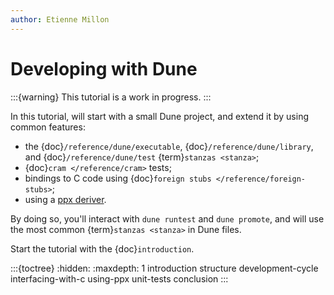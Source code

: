 ```yaml
---
author: Etienne Millon
---
```


Developing with Dune
====================

:::{warning}
This tutorial is a work in progress.
:::

In this tutorial, will start with a small Dune project, and extend it by using
common features:

- the {doc}`/reference/dune/executable`, {doc}`/reference/dune/library`, and
  {doc}`/reference/dune/test` {term}`stanzas <stanza>`;
- {doc}`cram </reference/cram>` tests;
- bindings to C code using {doc}`foreign stubs </reference/foreign-stubs>`;
- using a [ppx deriver](https://ocaml.org/docs/metaprogramming).

By doing so, you'll interact with `dune runtest` and `dune promote`, and will
use the most common {term}`stanzas <stanza>` in Dune files.

Start the tutorial with the {doc}`introduction`.

:::{toctree}
:hidden:
:maxdepth: 1
introduction
structure
development-cycle
interfacing-with-c
using-ppx
unit-tests
conclusion
:::
